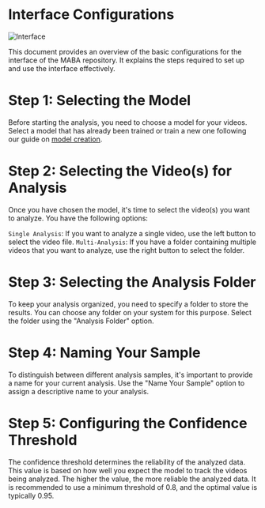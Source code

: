 #  Interface Configurations
![Interface](https://github.com/JuarezCulau/MABA/assets/88636064/6751cc5c-3f2e-477e-9689-81ea402b6729)

This document provides an overview of the basic configurations for the interface of the MABA repository. It explains the steps required to set up and use the interface effectively.

# Step 1: Selecting the Model
Before starting the analysis, you need to choose a model for your videos. Select a model that has already been trained or train a new one following our guide on [model creation](https://github.com/JuarezCulau/MABA/blob/main/Docs/Guides/Model.md).

# Step 2: Selecting the Video(s) for Analysis

Once you have chosen the model, it's time to select the video(s) you want to analyze. You have the following options:

`Single Analysis`: If you want to analyze a single video, use the left button to select the video file.
`Multi-Analysis`: If you have a folder containing multiple videos that you want to analyze, use the right button to select the folder.

# Step 3: Selecting the Analysis Folder

To keep your analysis organized, you need to specify a folder to store the results. You can choose any folder on your system for this purpose. Select the folder using the "Analysis Folder" option.

# Step 4: Naming Your Sample

To distinguish between different analysis samples, it's important to provide a name for your current analysis. Use the "Name Your Sample" option to assign a descriptive name to your analysis.

# Step 5: Configuring the Confidence Threshold

The confidence threshold determines the reliability of the analyzed data. This value is based on how well you expect the model to track the videos being analyzed. The higher the value, the more reliable the analyzed data. It is recommended to use a minimum threshold of 0.8, and the optimal value is typically 0.95.

